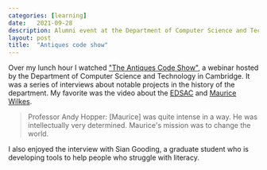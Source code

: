 ```yaml
---
categories: [learning]
date:   2021-09-28
description: Alumni event at the Department of Computer Science and Technology in Cambridge
layout: post
title:  "Antiques code show"
---
```


Over my lunch hour I watched ["The Antiques Code Show"](https://www.cst.cam.ac.uk/news/antiques-code-show), a webinar hosted by the Department of Computer Science and Technology in Cambridge. It was a series of interviews about notable projects in the history of the department. My favorite was the video about the [EDSAC](https://en.wikipedia.org/wiki/EDSAC) and [Maurice Wilkes](https://en.wikipedia.org/wiki/Maurice_Wilkes).

> Professor Andy Hopper: [Maurice] was quite intense in a way. He was intellectually very determined. Maurice's mission was to change the world.

I also enjoyed the interview with Sian Gooding, a graduate student who is developing tools to help people who struggle with literacy.
